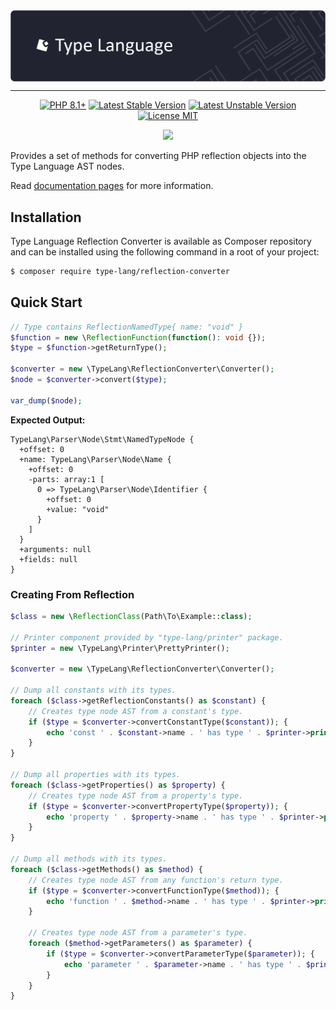 <a href="https://github.com/php-type-language" target="_blank">
    <img align="center" src="https://github.com/php-type-language/.github/blob/master/assets/dark.png?raw=true">
</a>

---

<p align="center">
    <a href="https://packagist.org/packages/type-lang/reflection-converter"><img src="https://poser.pugx.org/type-lang/reflection-converter/require/php?style=for-the-badge" alt="PHP 8.1+"></a>
    <a href="https://packagist.org/packages/type-lang/reflection-converter"><img src="https://poser.pugx.org/type-lang/reflection-converter/version?style=for-the-badge" alt="Latest Stable Version"></a>
    <a href="https://packagist.org/packages/type-lang/reflection-converter"><img src="https://poser.pugx.org/type-lang/reflection-converter/v/unstable?style=for-the-badge" alt="Latest Unstable Version"></a>
    <a href="https://raw.githubusercontent.com/php-type-language/reflection-converter/blob/master/LICENSE"><img src="https://poser.pugx.org/type-lang/reflection-converter/license?style=for-the-badge" alt="License MIT"></a>
</p>
<p align="center">
    <a href="https://github.com/php-type-language/reflection-converter/actions"><img src="https://github.com/php-type-language/reflection-converter/workflows/tests/badge.svg"></a>
</p>

Provides a set of methods for converting PHP reflection objects into the 
Type Language AST nodes.

Read [documentation pages](https://phpdoc.io) for more information.

## Installation

Type Language Reflection Converter is available as Composer repository and can 
be installed using the following command in a root of your project:

```sh
$ composer require type-lang/reflection-converter
```

## Quick Start

```php
// Type contains ReflectionNamedType{ name: "void" }
$function = new \ReflectionFunction(function(): void {});
$type = $function->getReturnType();

$converter = new \TypeLang\ReflectionConverter\Converter();
$node = $converter->convert($type);

var_dump($node);
```

**Expected Output:**
```
TypeLang\Parser\Node\Stmt\NamedTypeNode {
  +offset: 0
  +name: TypeLang\Parser\Node\Name {
    +offset: 0
    -parts: array:1 [
      0 => TypeLang\Parser\Node\Identifier {
        +offset: 0
        +value: "void"
      }
    ]
  }
  +arguments: null
  +fields: null
}
```

### Creating From Reflection 

```php
$class = new \ReflectionClass(Path\To\Example::class);

// Printer component provided by "type-lang/printer" package.
$printer = new \TypeLang\Printer\PrettyPrinter();

$converter = new \TypeLang\ReflectionConverter\Converter();

// Dump all constants with its types.
foreach ($class->getReflectionConstants() as $constant) {
    // Creates type node AST from a constant's type.
    if ($type = $converter->convertConstantType($constant)); {
        echo 'const ' . $constant->name . ' has type ' . $printer->print($type) . "\n";
    }
}

// Dump all properties with its types.
foreach ($class->getProperties() as $property) {
    // Creates type node AST from a property's type.
    if ($type = $converter->convertPropertyType($property)); {
        echo 'property ' . $property->name . ' has type ' . $printer->print($type) . "\n";
    }
}

// Dump all methods with its types.
foreach ($class->getMethods() as $method) {
    // Creates type node AST from any function's return type.
    if ($type = $converter->convertFunctionType($method)); {
        echo 'function ' . $method->name . ' has type ' . $printer->print($type) . "\n";
    }
    
    // Creates type node AST from a parameter's type.
    foreach ($method->getParameters() as $parameter) {
        if ($type = $converter->convertParameterType($parameter)); {
            echo 'parameter ' . $parameter->name . ' has type ' . $printer->print($type) . "\n";
        }
    }
}
```
